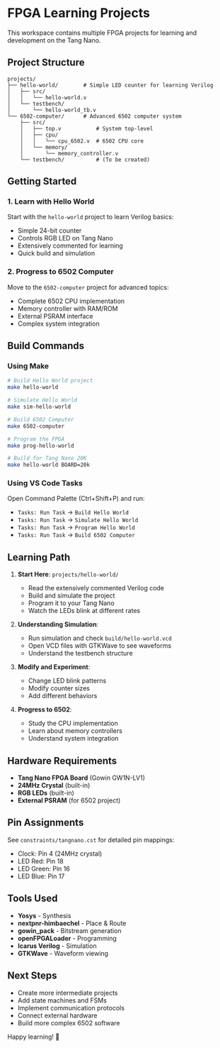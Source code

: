 # FPGA Learning Projects

This workspace contains multiple FPGA projects for learning and development on the Tang Nano.

## Project Structure

```
projects/
├── hello-world/        # Simple LED counter for learning Verilog
│   ├── src/
│   │   └── hello-world.v
│   └── testbench/
│       └── hello-world_tb.v
└── 6502-computer/      # Advanced 6502 computer system
    ├── src/
    │   ├── top.v           # System top-level
    │   ├── cpu/
    │   │   └── cpu_6502.v  # 6502 CPU core
    │   └── memory/
    │       └── memory_controller.v
    └── testbench/          # (To be created)
```

## Getting Started

### 1. Learn with Hello World
Start with the `hello-world` project to learn Verilog basics:
- Simple 24-bit counter
- Controls RGB LED on Tang Nano
- Extensively commented for learning
- Quick build and simulation

### 2. Progress to 6502 Computer
Move to the `6502-computer` project for advanced topics:
- Complete 6502 CPU implementation
- Memory controller with RAM/ROM
- External PSRAM interface
- Complex system integration

## Build Commands

### Using Make
```bash
# Build Hello World project
make hello-world

# Simulate Hello World
make sim-hello-world

# Build 6502 Computer
make 6502-computer

# Program the FPGA
make prog-hello-world

# Build for Tang Nano 20K
make hello-world BOARD=20k
```

### Using VS Code Tasks
Open Command Palette (Ctrl+Shift+P) and run:
- `Tasks: Run Task` → `Build Hello World`
- `Tasks: Run Task` → `Simulate Hello World`
- `Tasks: Run Task` → `Program Hello World`
- `Tasks: Run Task` → `Build 6502 Computer`

## Learning Path

1. **Start Here**: `projects/hello-world/`
   - Read the extensively commented Verilog code
   - Build and simulate the project
   - Program it to your Tang Nano
   - Watch the LEDs blink at different rates

2. **Understanding Simulation**:
   - Run simulation and check `build/hello-world.vcd`
   - Open VCD files with GTKWave to see waveforms
   - Understand the testbench structure

3. **Modify and Experiment**:
   - Change LED blink patterns
   - Modify counter sizes
   - Add different behaviors

4. **Progress to 6502**:
   - Study the CPU implementation
   - Learn about memory controllers
   - Understand system integration

## Hardware Requirements

- **Tang Nano FPGA Board** (Gowin GW1N-LV1)
- **24MHz Crystal** (built-in)
- **RGB LEDs** (built-in)
- **External PSRAM** (for 6502 project)

## Pin Assignments

See `constraints/tangnano.cst` for detailed pin mappings:
- Clock: Pin 4 (24MHz crystal)
- LED Red: Pin 18
- LED Green: Pin 16  
- LED Blue: Pin 17

## Tools Used

- **Yosys** - Synthesis
- **nextpnr-himbaechel** - Place & Route
- **gowin_pack** - Bitstream generation
- **openFPGALoader** - Programming
- **Icarus Verilog** - Simulation
- **GTKWave** - Waveform viewing

## Next Steps

- Create more intermediate projects
- Add state machines and FSMs
- Implement communication protocols
- Connect external hardware
- Build more complex 6502 software

Happy learning! 🚀
